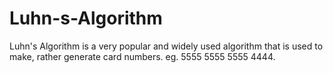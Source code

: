 # Luhn-s-Algorithm
Luhn's Algorithm is a very popular and widely used algorithm that is used to make, rather generate card numbers. eg. 5555 5555 5555 4444.
